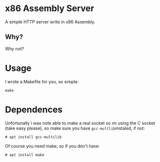 # x86 Assembly Server
A simple HTTP server write in x86 Assembly.

## Why?
Why not?

# Usage
I wrote a Makefile for you, so simple:

    make

# Dependences
Unfortunally i was note able to make a real socket so im using the C socket (take easy please), so make sure you have `gcc-multlib`instaled, if not:

    # apt install gcc-multilib

Of course you need make, so if you don't have:
    
    # apt install make 

